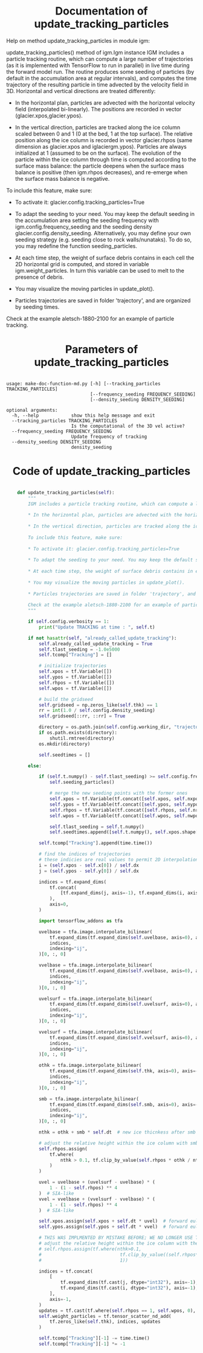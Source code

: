 

### <h1 align="center" id="title"> Documentation of update_tracking_particles </h1>


Help on method update_tracking_particles in module igm:

update_tracking_particles() method of igm.Igm instance
IGM includes a particle tracking routine, which can compute a large number of trajectories (as it is implemented with TensorFlow to run in parallel) in live time during the forward model run. The routine produces some seeding of particles (by default in the accumulation area at regular intervals), and computes the time trajectory of the resulting particle in time advected by the velocity field in 3D. Horizontal and vertical directions are treated differently:

* In the horizontal plan, particles are advected with the horizontal velocity field (interpolated bi-linearly). The positions are recorded in vector (glacier.xpos,glacier.ypos).

* In the vertical direction, particles are tracked along the ice column scaled between 0 and 1 (0 at the bed, 1 at the top surface). The relative position along the ice column is recorded in vector glacier.rhpos (same dimension as glacier.xpos and iglaciergm.ypos). Particles are always initialized at 1 (assumed to be on the surface). The evolution of the particle within the ice column through time is computed according to the surface mass balance: the particle deepens when the surface mass balance is positive (then igm.rhpos decreases), and re-emerge when the surface mass balance is negative.  

To include this feature, make sure:

* To activate it: glacier.config.tracking_particles=True

* To adapt the seeding to your need. You may keep the default seeding in the accumulation area setting the seeding frequency with igm.config.frequency_seeding and the seeding density glacier.config.density_seeding. Alternatively, you may define your own seeding strategy (e.g. seeding close to rock walls/nunataks). To do so, you may redefine the function seeding_particles.

* At each time step, the weight of surface debris contains in each cell the 2D horizontal grid is computed, and stored in variable igm.weight_particles. In turn this variable can be used to melt to the presence of debris.

* You may visualize the moving particles in update_plot(). 

* Particles trajectories are saved in folder 'trajectory', and are organized by seeding times.

Check at the example aletsch-1880-2100 for an example of particle tracking.



### <h1 align="center" id="title"> Parameters of update_tracking_particles </h1>


``` 

usage: make-doc-function-md.py [-h] [--tracking_particles TRACKING_PARTICLES]
                               [--frequency_seeding FREQUENCY_SEEDING]
                               [--density_seeding DENSITY_SEEDING]

optional arguments:
  -h, --help            show this help message and exit
  --tracking_particles TRACKING_PARTICLES
                        Is the computational of the 3D vel active?
  --frequency_seeding FREQUENCY_SEEDING
                        Update frequency of tracking
  --density_seeding DENSITY_SEEDING
                        density_seeding
``` 



### <h1 align="center" id="title"> Code of update_tracking_particles </h1>


```python 

    def update_tracking_particles(self):
        """
        IGM includes a particle tracking routine, which can compute a large number of trajectories (as it is implemented with TensorFlow to run in parallel) in live time during the forward model run. The routine produces some seeding of particles (by default in the accumulation area at regular intervals), and computes the time trajectory of the resulting particle in time advected by the velocity field in 3D. Horizontal and vertical directions are treated differently:
        
        * In the horizontal plan, particles are advected with the horizontal velocity field (interpolated bi-linearly). The positions are recorded in vector (glacier.xpos,glacier.ypos).
        
        * In the vertical direction, particles are tracked along the ice column scaled between 0 and 1 (0 at the bed, 1 at the top surface). The relative position along the ice column is recorded in vector glacier.rhpos (same dimension as glacier.xpos and iglaciergm.ypos). Particles are always initialized at 1 (assumed to be on the surface). The evolution of the particle within the ice column through time is computed according to the surface mass balance: the particle deepens when the surface mass balance is positive (then igm.rhpos decreases), and re-emerge when the surface mass balance is negative.  
        
        To include this feature, make sure:
        
        * To activate it: glacier.config.tracking_particles=True
        
        * To adapt the seeding to your need. You may keep the default seeding in the accumulation area setting the seeding frequency with igm.config.frequency_seeding and the seeding density glacier.config.density_seeding. Alternatively, you may define your own seeding strategy (e.g. seeding close to rock walls/nunataks). To do so, you may redefine the function seeding_particles.
        
        * At each time step, the weight of surface debris contains in each cell the 2D horizontal grid is computed, and stored in variable igm.weight_particles. In turn this variable can be used to melt to the presence of debris.
        
        * You may visualize the moving particles in update_plot(). 
        
        * Particles trajectories are saved in folder 'trajectory', and are organized by seeding times.
        
        Check at the example aletsch-1880-2100 for an example of particle tracking.
        """

        if self.config.verbosity == 1:
            print("Update TRACKING at time : ", self.t)

        if not hasattr(self, "already_called_update_tracking"):
            self.already_called_update_tracking = True
            self.tlast_seeding = -1.0e5000
            self.tcomp["Tracking"] = []

            # initialize trajectories
            self.xpos = tf.Variable([])
            self.ypos = tf.Variable([])
            self.rhpos = tf.Variable([])
            self.wpos = tf.Variable([])

            # build the gridseed
            self.gridseed = np.zeros_like(self.thk) == 1
            rr = int(1.0 / self.config.density_seeding)
            self.gridseed[::rr, ::rr] = True

            directory = os.path.join(self.config.working_dir, "trajectories")
            if os.path.exists(directory):
                shutil.rmtree(directory)
            os.mkdir(directory)

            self.seedtimes = []

        else:

            if (self.t.numpy() - self.tlast_seeding) >= self.config.frequency_seeding:
                self.seeding_particles()

                # merge the new seeding points with the former ones
                self.xpos = tf.Variable(tf.concat([self.xpos, self.nxpos], axis=-1))
                self.ypos = tf.Variable(tf.concat([self.ypos, self.nypos], axis=-1))
                self.rhpos = tf.Variable(tf.concat([self.rhpos, self.nrhpos], axis=-1))
                self.wpos = tf.Variable(tf.concat([self.wpos, self.nwpos], axis=-1))

                self.tlast_seeding = self.t.numpy()
                self.seedtimes.append([self.t.numpy(), self.xpos.shape[0]])

            self.tcomp["Tracking"].append(time.time())

            # find the indices of trajectories
            # these indicies are real values to permit 2D interpolations
            i = (self.xpos - self.x[0]) / self.dx
            j = (self.ypos - self.y[0]) / self.dx

            indices = tf.expand_dims(
                tf.concat(
                    [tf.expand_dims(j, axis=-1), tf.expand_dims(i, axis=-1)], axis=-1
                ),
                axis=0,
            )

            import tensorflow_addons as tfa

            uvelbase = tfa.image.interpolate_bilinear(
                tf.expand_dims(tf.expand_dims(self.uvelbase, axis=0), axis=-1),
                indices,
                indexing="ij",
            )[0, :, 0]

            vvelbase = tfa.image.interpolate_bilinear(
                tf.expand_dims(tf.expand_dims(self.vvelbase, axis=0), axis=-1),
                indices,
                indexing="ij",
            )[0, :, 0]

            uvelsurf = tfa.image.interpolate_bilinear(
                tf.expand_dims(tf.expand_dims(self.uvelsurf, axis=0), axis=-1),
                indices,
                indexing="ij",
            )[0, :, 0]

            vvelsurf = tfa.image.interpolate_bilinear(
                tf.expand_dims(tf.expand_dims(self.vvelsurf, axis=0), axis=-1),
                indices,
                indexing="ij",
            )[0, :, 0]

            othk = tfa.image.interpolate_bilinear(
                tf.expand_dims(tf.expand_dims(self.thk, axis=0), axis=-1),
                indices,
                indexing="ij",
            )[0, :, 0]

            smb = tfa.image.interpolate_bilinear(
                tf.expand_dims(tf.expand_dims(self.smb, axis=0), axis=-1),
                indices,
                indexing="ij",
            )[0, :, 0]

            nthk = othk + smb * self.dt  # new ice thicnkess after smb update

            # adjust the relative height within the ice column with smb
            self.rhpos.assign(
                tf.where(
                    nthk > 0.1, tf.clip_by_value(self.rhpos * othk / nthk, 0, 1), 1
                )
            )

            uvel = uvelbase + (uvelsurf - uvelbase) * (
                1 - (1 - self.rhpos) ** 4
            )  # SIA-like
            vvel = vvelbase + (vvelsurf - vvelbase) * (
                1 - (1 - self.rhpos) ** 4
            )  # SIA-like

            self.xpos.assign(self.xpos + self.dt * uvel)  # forward euler
            self.ypos.assign(self.ypos + self.dt * vvel)  # forward euler

            # THIS WAS IMPLMENTED BY MISTAKE BEFORE; WE NO LONGER USE THE VERTICAL VELOCITY
            # adjust the relative height within the ice column with the verticial velocity
            # self.rhpos.assign(tf.where(nthk>0.1,
            #                             tf.clip_by_value((self.rhpos*nthk+self.dt*wvel)/nthk,0,1),
            #                             1))

            indices = tf.concat(
                [
                    tf.expand_dims(tf.cast(j, dtype="int32"), axis=-1),
                    tf.expand_dims(tf.cast(i, dtype="int32"), axis=-1),
                ],
                axis=-1,
            )
            updates = tf.cast(tf.where(self.rhpos == 1, self.wpos, 0), dtype="float32")
            self.weight_particles = tf.tensor_scatter_nd_add(
                tf.zeros_like(self.thk), indices, updates
            )

            self.tcomp["Tracking"][-1] -= time.time()
            self.tcomp["Tracking"][-1] *= -1

``` 

